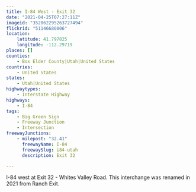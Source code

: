 ```yaml
---
title: I-84 West - Exit 32
date: "2021-04-25T07:27:11Z"
imageid: "352062295263727494"
flickrid: "51146680806"
location:
    latitude: 41.797825
    longitude: -112.29719
places: []
counties:
    - Box Elder County|Utah|United States
countries:
    - United States
states:
    - Utah|United States
highwaytypes:
    - Interstate Highway
highways:
    - I-84
tags:
    - Big Green Sign
    - Freeway Junction
    - Intersection
freewayJunctions:
    - milepost: "32.41"
      freewayName: I-84
      freewaySlug: i84-utah
      description: Exit 32

---
```

I-84 west at Exit 32 - Whites Valley Road.  This interchange was renamed in 2021 from Ranch Exit.